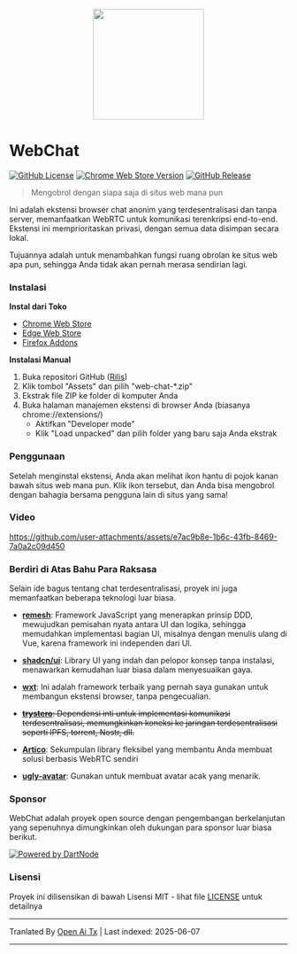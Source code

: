 <p align="center">
  <img src="https://github.com/molvqingtai/WebChat/blob/master/public/logo.png" width="200px"/>
</p>

# WebChat

[![GitHub License](https://img.shields.io/github/license/molvqingtai/WebChat)](https://github.com/molvqingtai/WebChat/blob/master/LICENSE) [![Chrome Web Store Version](https://img.shields.io/chrome-web-store/v/cpaedhbidlpnbdfegakhiamfpndhjpgf)](https://chromewebstore.google.com/detail/webchat/cpaedhbidlpnbdfegakhiamfpndhjpgf) [![GitHub Release](https://img.shields.io/github/v/release/molvqingtai/WebChat)](https://github.com/molvqingtai/WebChat/releases)

> Mengobrol dengan siapa saja di situs web mana pun

Ini adalah ekstensi browser chat anonim yang terdesentralisasi dan tanpa server, memanfaatkan WebRTC untuk komunikasi terenkripsi end-to-end. Ekstensi ini memprioritaskan privasi, dengan semua data disimpan secara lokal.

Tujuannya adalah untuk menambahkan fungsi ruang obrolan ke situs web apa pun, sehingga Anda tidak akan pernah merasa sendirian lagi.

### Instalasi

**Instal dari Toko**

- [Chrome Web Store](https://chromewebstore.google.com/detail/webchat/cpaedhbidlpnbdfegakhiamfpndhjpgf)
- [Edge Web Store](https://microsoftedge.microsoft.com/addons/detail/mmfdplbomjjlgdffecapcpgjmhfhmiob)
- [Firefox Addons](https://addons.mozilla.org/firefox/addon/webchat/)

**Instalasi Manual**

1. Buka repositori GitHub ([Rilis](https://github.com/molvqingtai/WebChat/releases))
2. Klik tombol "Assets" dan pilih "web-chat-*.zip"
3. Ekstrak file ZIP ke folder di komputer Anda
4. Buka halaman manajemen ekstensi di browser Anda (biasanya chrome://extensions/)
   - Aktifkan "Developer mode"
   - Klik "Load unpacked" dan pilih folder yang baru saja Anda ekstrak

### Penggunaan

Setelah menginstal ekstensi, Anda akan melihat ikon hantu di pojok kanan bawah situs web mana pun. Klik ikon tersebut, dan Anda bisa mengobrol dengan bahagia bersama pengguna lain di situs yang sama!

### Video

https://github.com/user-attachments/assets/e7ac9b8e-1b6c-43fb-8469-7a0a2c09d450

### Berdiri di Atas Bahu Para Raksasa

Selain ide bagus tentang chat terdesentralisasi, proyek ini juga memanfaatkan beberapa teknologi luar biasa.

- **[remesh](https://github.com/remesh-js/remesh)**: Framework JavaScript yang menerapkan prinsip DDD, mewujudkan pemisahan nyata antara UI dan logika, sehingga memudahkan implementasi bagian UI, misalnya dengan menulis ulang di Vue, karena framework ini independen dari UI.

- **[shadcn/ui](https://ui.shadcn.com/)**: Library UI yang indah dan pelopor konsep tanpa instalasi, menawarkan kemudahan luar biasa dalam menyesuaikan gaya.

- **[wxt](https://wxt.dev/)**: Ini adalah framework terbaik yang pernah saya gunakan untuk membangun ekstensi browser, tanpa pengecualian.

- ~~**[trystero](https://github.com/dmotz/trystero)**: Dependensi inti untuk implementasi komunikasi terdesentralisasi, memungkinkan koneksi ke jaringan terdesentralisasi seperti IPFS, torrent, Nostr, dll.~~
- **[Artico](https://github.com/matallui/artico)**: Sekumpulan library fleksibel yang membantu Anda membuat solusi berbasis WebRTC sendiri

- **[ugly-avatar](https://github.com/txstc55/ugly-avatar)**: Gunakan untuk membuat avatar acak yang menarik.

### Sponsor

WebChat adalah proyek open source dengan pengembangan berkelanjutan yang sepenuhnya dimungkinkan oleh dukungan para sponsor luar biasa berikut.

[![Powered by DartNode](https://dartnode.com/branding/DN-Open-Source-sm.png)](https://dartnode.com "Powered by DartNode - Free VPS for Open Source")

### Lisensi

Proyek ini dilisensikan di bawah Lisensi MIT - lihat file [LICENSE](https://github.com/molvqingtai/WebChat/blob/master/LICENSE) untuk detailnya

---

Tranlated By [Open Ai Tx](https://github.com/OpenAiTx/OpenAiTx) | Last indexed: 2025-06-07

---